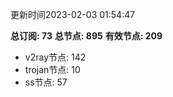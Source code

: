 更新时间2023-02-03 01:54:47

**总订阅: 73**
**总节点: 895**
**有效节点: 209**
- v2ray节点: 142
- trojan节点: 10
- ss节点: 57
